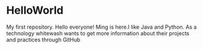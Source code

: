 # HelloWorld
My first repository.
Hello everyone!
Ming is here.I like Java and Python.
As a technology whitewash wants to get more information about their projects and practices through GitHub
